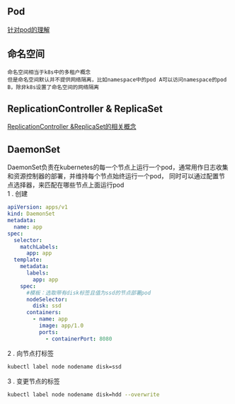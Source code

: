 ## Pod
[针对pod的理解](针对Pod的理解.md)
## 命名空间
```
命名空间相当于k8s中的多租户概念
但是命名空间默认并不提供网络隔离，比如namespace中的pod A可以访问namespace的pod B，除非k8s设置了命名空间的网络隔离
```
## ReplicationController & ReplicaSet
[ReplicationController &ReplicaSet的相关概念](ReplicationController&ReplicaSet.md)  
## DaemonSet
DaemonSet负责在kubernetes的每一个节点上运行一个pod，通常用作日志收集和资源控制器的部署，并维持每个节点始终运行一个pod，
同时可以通过配置节点选择器，来匹配在哪些节点上面运行pod    
1 . 创建
```yaml
apiVersion: apps/v1
kind: DaemonSet
metadata:
  name: app
spec:
  selector:
    matchLabels:
      app: app
  template:
    metadata:
      labels:
        app: app
    spec:
      #模板：选取带有disk标签且值为ssd的节点部署pod
      nodeSelector:
        disk: ssd
      containers:
        - name: app
          image: app/1.0
          ports:
            - containerPort: 8080
```
2 . 向节点打标签
```bash
kubectl label node nodename disk=ssd
```
3 . 变更节点的标签
```bash
kubectl label node nodename disk=hdd --overwrite 
``` 
